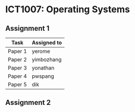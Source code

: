 # ICT1007: Operating Systems

## Assignment 1

| Task    | Assigned to |
| ------- | ----------- |
| Paper 1 | yerome      |
| Paper 2 | yimbozhang  |
| Paper 3 | yonathan    |
| Paper 4 | pwspang     |
| Paper 5 | dik         |

## Assignment 2
